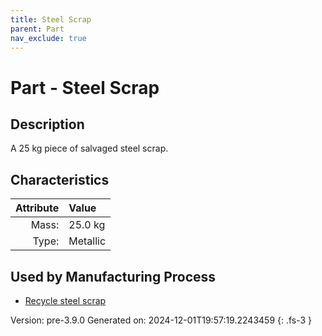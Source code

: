 ```yaml
---
title: Steel Scrap
parent: Part
nav_exclude: true
---
```

# Part - Steel Scrap

## Description
A 25 kg piece of salvaged steel scrap.

## Characteristics

| Attribute      | Value |
|--------:|:------|
|Mass:|25.0 kg|
|Type:|Metallic|


## Used by Manufacturing Process

- [Recycle steel scrap](../process/recycle-steel-scrap.html)


Version: pre-3.9.0 Generated on: 2024-12-01T19:57:19.2243459
{: .fs-3 }

